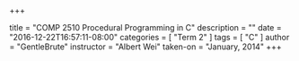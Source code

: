 +++

title = "COMP 2510 Procedural Programming in C"
description = ""
date = "2016-12-22T16:57:11-08:00"
categories = [
    "Term 2"
]
tags = [
    "C"
]
author = "GentleBrute"
instructor = "Albert Wei"
taken-on = "January, 2014"
+++
